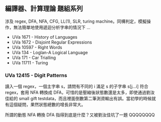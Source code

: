## 編譯器、計算理論 題組系列 ##

涉及 regex, DFA, NFA, CFG, LL(1), SLR, turing machine。同構判定，模擬操作，無法簡單地使用遞迴分析字串的情況下 ...

* UVa 1671 - History of Languages
* UVa 1672 - Disjoint Regular Expressions
* UVa 10597 - Right Words
* UVa 134 - Loglan-A Logical Language
* UVa 171 - Car Trialling
* UVa 11711 - Turing

### UVa 12415 - Digit Patterns ###
讀入一個 regex，一個主字串 s，請問有不同的 i 滿足 s 的子字串 s[j...i] 符合 regex，套用 NFA 轉換成 DFA，可惜的是壓縮後狀態數還是太多，即使通過劉汝佳給的 small gift testdata，而且裡面倒數第二筆測資輸出有誤。當初學的時候就有這個疑問，果然狀態總數的增長非常大。

所謂的動態 NFA 轉換 DFA 指得到底是什麼？又被劉汝佳坑了一題 QQQQQQQQ